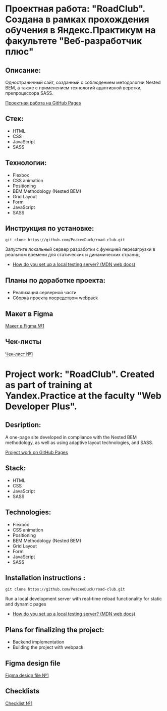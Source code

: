 # Проектная работа: "RoadClub". Создана в рамках прохождения обучения в Яндекс.Практикум на факультете "Веб-разработчик плюс"

## Описание:

Одностраничный сайт, созданный с соблюдением методологии Nested BEM, а также с применением технологий адаптивной
верстки, препроцессора SASS.

[Проектная работа на GitHub Pages](https://peaceeduck.github.io/road-club/)

## Стек:

- HTML
- CSS
- JavaScript
- SASS

## Технологии:

- Flexbox
- CSS animation
- Positioning
- BEM Methodology (Nested BEM)
- Grid Layout
- Form
- JavaScript
- SASS

## Инструкция по установке:

```
git clone https://github.com/PeaceeDuck/road-club.git
```

Запустите локальный сервер разработки с функцией перезагрузки в реальном времени для статических и динамических страниц
- [How do you set up a local testing server? (MDN web docs)](https://developer.mozilla.org/en-US/docs/Learn/Common_questions/set_up_a_local_testing_server)

## Планы по доработке проекта:

- Реализация серверной части
- Сборка проекта посредством webpack

## Макет в Figma

[Макет в Figma №1](https://www.figma.com/file/G3UWFlQmNtNs67751YiDH2/Month-of-Landings_external-link?node-id=0%3A1)

## Чек-листы

[Чек-лист №1](https://code.s3.yandex.net/web-developer/checklists-pdf/web-plus/checklist-7.pdf)

# Project work: "RoadClub". Created as part of training at Yandex.Practice at the faculty "Web Developer Plus".

## Desription:

A one-page site developed in compliance with the Nested BEM methodology, as well as using adaptive layout technologies,
and SASS.

[Project work on GitHub Pages](https://peaceeduck.github.io/road-club/)

## Stack:

- HTML
- CSS
- JavaScript
- SASS

## Technologies:

- Flexbox
- CSS animation
- Positioning
- BEM Methodology (Nested BEM)
- Grid Layout
- Form
- JavaScript
- SASS

## Installation instructions :

```
git clone https://github.com/PeaceeDuck/road-club.git
```

Run a local development server with real-time reload functionality for static and dynamic pages
- [How do you set up a local testing server? (MDN web docs)](https://developer.mozilla.org/en-US/docs/Learn/Common_questions/set_up_a_local_testing_server)

## Plans for finalizing the project:

- Backend implementation
- Building the project with webpack

## Figma design file

[Figma design file №1](https://www.figma.com/file/G3UWFlQmNtNs67751YiDH2/Month-of-Landings_external-link?node-id=0%3A1)

## Checklists

[Checklist №1](https://code.s3.yandex.net/web-developer/checklists-pdf/web-plus/checklist-7.pdf)

